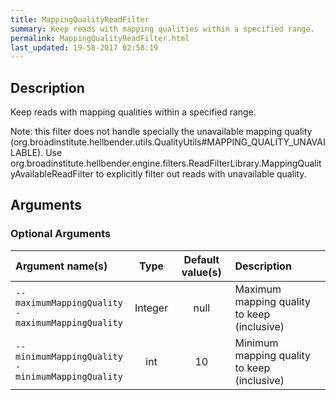 ```yaml
---
title: MappingQualityReadFilter
summary: Keep reads with mapping qualities within a specified range.
permalink: MappingQualityReadFilter.html
last_updated: 19-58-2017 02:58:19
---
```


## Description

Keep reads with mapping qualities within a specified range.

 Note: this filter does not handle specially the unavailable mapping quality (org.broadinstitute.hellbender.utils.QualityUtils#MAPPING_QUALITY_UNAVAILABLE).
 Use org.broadinstitute.hellbender.engine.filters.ReadFilterLibrary.MappingQualityAvailableReadFilter to explicitly filter out reads with unavailable quality.

## Arguments

### Optional Arguments

| Argument name(s) | Type | Default value(s) | Description |
| :--------------- | :--: | :--------------: | :------ |
| `--maximumMappingQuality`<br/>`-maximumMappingQuality` | Integer | null | Maximum mapping quality to keep (inclusive) |
| `--minimumMappingQuality`<br/>`-minimumMappingQuality` | int | 10 | Minimum mapping quality to keep (inclusive) |


